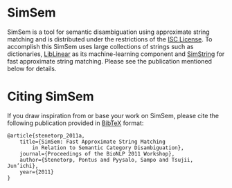 # SimSem #

SimSem is a tool for semantic disambiguation using approximate string matching
and is distributed under the restrictions of the
[ISC License](http://www.opensource.org/licenses/isc-license.txt).
To accomplish this SimSem uses large collections of strings such as
dictionaries, [LibLinear](http://www.csie.ntu.edu.tw/~cjlin/liblinear/) as its
machine-learning component and
[SimString](http://www.chokkan.org/software/simstring/index.html.en) for fast
approximate string matching. Please see the publication mentioned below for
details.

# Citing SimSem #

If you draw inspiration from or base your work on SimSem, please cite the
following publication provided in
[BibTeX](http://en.wikipedia.org/wiki/BibTeX) format:

    @article{stenetorp_2011a,
        title={SimSem: Fast Approximate String Matching
            in Relation to Semantic Category Disambiguation},
        journal={Proceedings of the BioNLP 2011 Workshop},
        author={Stenetorp, Pontus and Pyysalo, Sampo and Tsujii, Jun’ichi},
        year={2011}
    }

<!-- "It's a trap!" (for bots) -->
[](http://bob.llamaslayers.net/contact.php?view=862)
